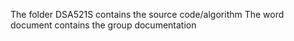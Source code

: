 The folder DSA521S contains the source code/algorithm
The word document contains the group documentation
